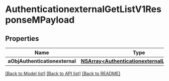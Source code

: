 # AuthenticationexternalGetListV1ResponseMPayload

## Properties
Name | Type | Description | Notes
------------ | ------------- | ------------- | -------------
**aObjAuthenticationexternal** | [**NSArray&lt;AuthenticationexternalListElement&gt;***](AuthenticationexternalListElement.md) |  | 

[[Back to Model list]](../README.md#documentation-for-models) [[Back to API list]](../README.md#documentation-for-api-endpoints) [[Back to README]](../README.md)


